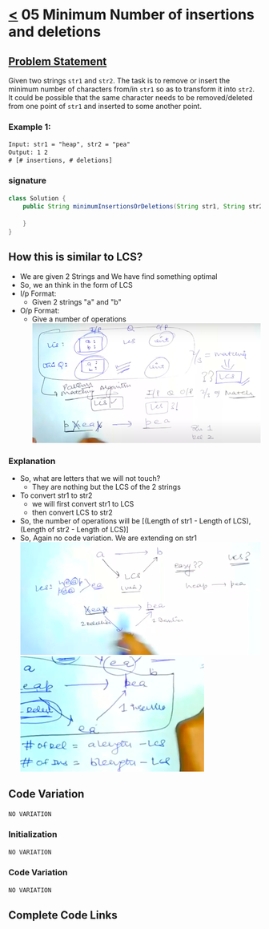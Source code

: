 # [<](../Readme.md) 05 Minimum Number of insertions and deletions

## [Problem Statement](https://www.geeksforgeeks.org/problems/minimum-number-of-deletions-and-insertions0209/1)
Given two strings `str1` and `str2`. The task is to remove or insert the minimum number of characters from/in `str1` so as to transform it into `str2`. 
It could be possible that the same character needs to be removed/deleted from one point of `str1` and inserted to some another point.

### Example 1:
```text
Input: str1 = "heap", str2 = "pea"
Output: 1 2
# [# insertions, # deletions]
```

### signature
```java
class Solution {
    public String minimumInsertionsOrDeletions(String str1, String str2) {

    }
}
```

## How this is similar to LCS?
- We are given 2 Strings and We have find something optimal
- So, we an think in the form of LCS
- I/p Format:
  - Given 2 strings "a" and "b"
- O/p Format:
  - Give a number of operations
![img.png](img.png)

### Explanation
- So, what are letters that we will not touch?
  - They are nothing but the LCS of the 2 strings
- To convert str1 to str2 
  - we will first convert str1 to LCS
  - then convert LCS to str2
- So, the number of operations will be [(Length of str1 - Length of LCS), (Length of str2 - Length of LCS)]
- So, Again no code variation. We are extending on str1
![img_1.png](img_1.png)
![img_2.png](img_2.png)

## Code Variation
```NO VARIATION```

### Initialization
```NO VARIATION```

### Code Variation
```NO VARIATION```

## Complete Code Links